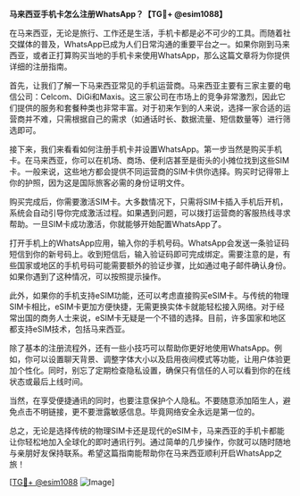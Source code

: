 **马来西亚手机卡怎么注册WhatsApp？【TG💪+ @esim1088】**

在马来西亚，无论是旅行、工作还是生活，手机卡都是必不可少的工具。而随着社交媒体的普及，WhatsApp已成为人们日常沟通的重要平台之一。如果你刚到马来西亚，或者正打算购买当地的手机卡来使用WhatsApp，那么这篇文章将为你提供详细的注册指南。

首先，让我们了解一下马来西亚常见的手机运营商。马来西亚主要有三家主要的电信公司：Celcom、DiGi和Maxis。这三家公司在市场上的竞争非常激烈，因此它们提供的服务和套餐种类也非常丰富。对于初来乍到的人来说，选择一家合适的运营商并不难，只需根据自己的需求（如通话时长、数据流量、短信数量等）进行筛选即可。

接下来，我们来看看如何注册手机卡并设置WhatsApp。第一步当然是购买手机卡。在马来西亚，你可以在机场、商场、便利店甚至是街头的小摊位找到这些SIM卡。一般来说，这些地方都会提供不同运营商的SIM卡供你选择。购买时记得带上你的护照，因为这是国际旅客必需的身份证明文件。

购买完成后，你需要激活SIM卡。大多数情况下，只需将SIM卡插入手机后开机，系统会自动引导你完成激活过程。如果遇到问题，可以拨打运营商的客服热线寻求帮助。一旦SIM卡成功激活，你就能够开始配置WhatsApp了。

打开手机上的WhatsApp应用，输入你的手机号码。WhatsApp会发送一条验证码短信到你的新号码上。收到短信后，输入验证码即可完成绑定。需要注意的是，有些国家或地区的手机号码可能需要额外的验证步骤，比如通过电子邮件确认身份。如果你遇到了这种情况，可以按照提示操作。

此外，如果你的手机支持eSIM功能，还可以考虑直接购买eSIM卡。与传统的物理SIM卡相比，eSIM卡更加方便快捷，无需更换实体卡就能轻松接入网络。对于经常出国的商务人士来说，eSIM卡无疑是一个不错的选择。目前，许多国家和地区都支持eSIM技术，包括马来西亚。

除了基本的注册流程外，还有一些小技巧可以帮助你更好地使用WhatsApp。例如，你可以设置聊天背景、调整字体大小以及启用夜间模式等功能，让用户体验更加个性化。同时，别忘了定期检查隐私设置，确保只有信任的人可以看到你的在线状态或最后上线时间。

当然，在享受便捷通讯的同时，也要注意保护个人隐私。不要随意添加陌生人，避免点击不明链接，更不要泄露敏感信息。毕竟网络安全永远是第一位的。

总之，无论是选择传统的物理SIM卡还是现代的eSIM卡，马来西亚的手机卡都能让你轻松地加入全球化的即时通讯行列。通过简单的几步操作，你就可以随时随地与亲朋好友保持联系。希望这篇指南能帮助你在马来西亚顺利开启WhatsApp之旅！

[[TG💪+ @esim1088](https://t.me/s/esim1088) ![Image](https://i.postimg.cc/4NQfJmqS/Snipaste-2025-05-13-00-14-12.png)]